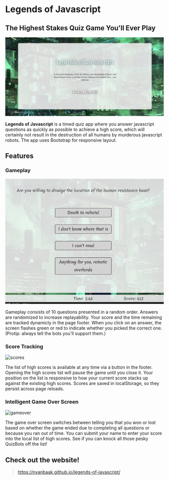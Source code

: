# Legends of Javascript
## The Highest Stakes Quiz Game You'll Ever Play

![title](./Assets/title-screenshot.png)

**Legends of Javascript** is a timed quiz app where you answer javascript questions as quickly as possible to achieve a high score, which will certainly not result in the destruction of all humans by murderous javascript robots.  The app uses Bootstrap for responsive layout.

## Features
### Gameplay

![gameplay](./Assets/quiz-screenshot.png)

Gameplay consists of 10 questions presented in a random order.  Answers are randomized to increase replayability.  Your score and the time remaining are tracked dynamicly in the page footer.  When you click on an answer, the screen flashes green or red to indicate whether you picked the correct one.  (Protip: always tell the bots you'll support them.)

### Score Tracking

![scores](.Assets/scores-screenshot.png)

The list of high scores is available at any time via a button in the footer.  Opening the high scores list will pause the game until you close it.  Your position on the list is responsive to how your current score stacks up against the existing high scores.  Scores are saved in localStorage, so they persist across page reloads.

### Intelligent Game Over Screen

![gameover](.Assets/gameover-screenshot.png)

The game over screen switches between telling you that you won or lost based on whether the game ended due to completing all questions or because you ran out of time.  You can submit your name to enter your score into the local list of high scores.  See if you can knock all those pesky QuizBots off the list!

## Check out the website!

> https://nvanbaak.github.io/legends-of-javascript/
